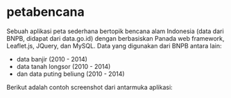 # petabencana
Sebuah aplikasi peta sederhana bertopik bencana alam Indonesia (data dari BNPB, didapat dari data.go.id) dengan berbasiskan Panada web framework, Leaflet.js, JQuery, dan MySQL. Data yang digunakan dari BNPB antara lain:

* data banjir (2010 - 2014)
* data tanah longsor (2010 - 2014)
* dan data puting beliung (2010 - 2014)

Berikut adalah contoh screenshot  dari antarmuka aplikasi:

